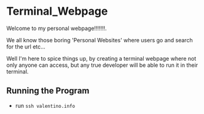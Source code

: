 # Terminal_Webpage
Welcome to my personal webpage!!!!!!!. 

We all know those boring 'Personal Websites' where users go and search for the url etc... 

Well I'm here to spice things up, by creating a terminal webpage where not only anyone can access, but any true developer will be able to run it in their terminal.

## Running the Program
- run `ssh valentino.info` 

